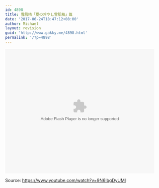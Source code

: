 ```yaml
---
id: 4898
title: 雪肌精「夏の冷やし雪肌精」篇
date: '2017-06-24T18:47:12+08:00'
author: Michael
layout: revision
guid: 'http://www.gakky.me/4898.html'
permalink: '/?p=4898'
---
```


<embed align="middle" height="400" src="http://player.youku.com/player.php/sid/XMjg0NjgxNDc1Mg==/v.swf" type="application/x-shockwave-flash" width="480"></embed>

Source: <https://www.youtube.com/watch?v=9N6lbgDyUMI>